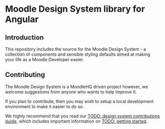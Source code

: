 # Moodle Design System library for Angular

<p align="center">
  <!--<a href="CONTRIBUTING.md#pull-requests"><img src="https://img.shields.io/badge/PRs-welcome-brightgreen.svg" alt="PRs Welcome"></a>-->
  <!--<a href="#license"><img src="https://img.shields.io/github/license/sourcerer-io/hall-of-fame.svg?colorB=ff0000"></a>-->
</p>

## Introduction

This repository includes the source for the Moodle Design System - a
collection of components and sensible styling defaults aimed at making your life as a Moodle Developer easier.

## Contributing

The Moodle Design System is a MoodleHQ driven project however, we welcome suggestions from anyone who wants to help improve it.

If you plan to contribute, then you may wish to setup a local development
environment to make it easier to do so.

We highly recommend that you read our [TODO: design system contributions guide](#), which includes important information on [TODO: getting started](#getting-started).
